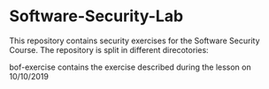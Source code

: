 # Software-Security-Lab

This repository contains security exercises for the Software Security Course.
The repository is split in different direcotories:

bof-exercise contains the exercise described during the lesson on 10/10/2019
